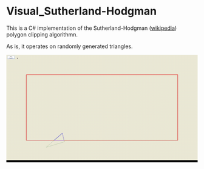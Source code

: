 # Visual\_Sutherland-Hodgman
This is a C# implementation of the Sutherland-Hodgman ([wikipedia](https://en.wikipedia.org/wiki/Sutherland%E2%80%93Hodgman_algorithm))
polygon clipping algorithmn.

As is, it operates on randomly generated triangles.

![demo](demo.GIF)

